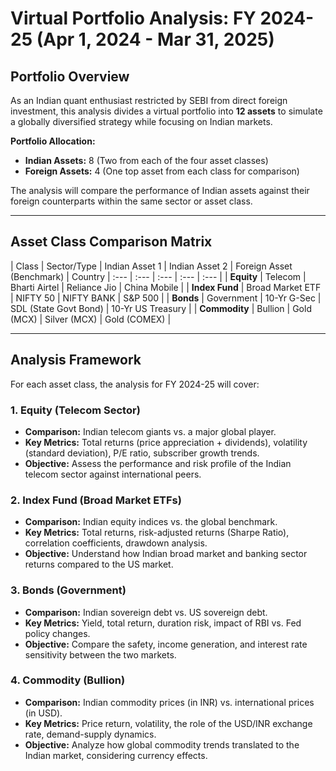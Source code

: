 # Virtual Portfolio Analysis: FY 2024-25 (Apr 1, 2024 - Mar 31, 2025)

## Portfolio Overview

As an Indian quant enthusiast restricted by SEBI from direct foreign investment, this analysis divides a virtual portfolio into **12 assets** to simulate a globally diversified strategy while focusing on Indian markets.

**Portfolio Allocation:**
*   **Indian Assets:** 8 (Two from each of the four asset classes)
*   **Foreign Assets:** 4 (One top asset from each class for comparison)

The analysis will compare the performance of Indian assets against their foreign counterparts within the same sector or asset class.

---

## Asset Class Comparison Matrix

| Class | Sector/Type | Indian Asset 1 | Indian Asset 2 | Foreign Asset (Benchmark) | Country
| :--- | :--- | :--- | :--- | :--- |
| **Equity** | Telecom | Bharti Airtel | Reliance Jio | China Mobile |
| **Index Fund** | Broad Market ETF | NIFTY 50 | NIFTY BANK | S&P 500 |
| **Bonds** | Government | 10-Yr G-Sec | SDL (State Govt Bond) | 10-Yr US Treasury |
| **Commodity** | Bullion | Gold (MCX) | Silver (MCX) | Gold (COMEX) |

---

## Analysis Framework

For each asset class, the analysis for FY 2024-25 will cover:

### 1. Equity (Telecom Sector)
*   **Comparison:** Indian telecom giants vs. a major global player.
*   **Key Metrics:** Total returns (price appreciation + dividends), volatility (standard deviation), P/E ratio, subscriber growth trends.
*   **Objective:** Assess the performance and risk profile of the Indian telecom sector against international peers.

### 2. Index Fund (Broad Market ETFs)
*   **Comparison:** Indian equity indices vs. the global benchmark.
*   **Key Metrics:** Total returns, risk-adjusted returns (Sharpe Ratio), correlation coefficients, drawdown analysis.
*   **Objective:** Understand how Indian broad market and banking sector returns compared to the US market.

### 3. Bonds (Government)
*   **Comparison:** Indian sovereign debt vs. US sovereign debt.
*   **Key Metrics:** Yield, total return, duration risk, impact of RBI vs. Fed policy changes.
*   **Objective:** Compare the safety, income generation, and interest rate sensitivity between the two markets.

### 4. Commodity (Bullion)
*   **Comparison:** Indian commodity prices (in INR) vs. international prices (in USD).
*   **Key Metrics:** Price return, volatility, the role of the USD/INR exchange rate, demand-supply dynamics.
*   **Objective:** Analyze how global commodity trends translated to the Indian market, considering currency effects.